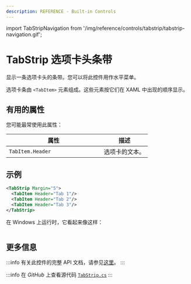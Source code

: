 ```yaml
---
description: REFERENCE - Built-in Controls
---
```


import TabStripNavigation from '/img/reference/controls/tabstrip/tabstrip-navigation.gif';

# TabStrip 选项卡头条带

显示一条选项卡头的条带。您可以将此控件用作水平菜单。

选项卡条由 `<TabItem>` 元素组成。这些元素按它们在 XAML 中出现的顺序显示。

## 有用的属性

您可能最常使用此属性：

<table><thead><tr><th width="244">属性</th><th>描述</th></tr></thead><tbody><tr><td><code>TabItem.Header</code></td><td>选项卡的文本。</td></tr></tbody></table>

## 示例

```xml
<TabStrip Margin="5">
  <TabItem Header="Tab 1"/>
  <TabItem Header="Tab 2"/>
  <TabItem Header="Tab 3"/>
</TabStrip>
```

在 Windows 上运行时，它看起来像这样：

<img src={TabStripNavigation} alt="" />

## 更多信息

:::info
有关此控件的完整 API 文档，请参见[这里](https://api-docs.avaloniaui.net/docs/T_Avalonia_Controls_Primitives_TabStrip)。
:::

:::info
在 _GitHub_ 上查看源代码 [`TabStrip.cs`](https://github.com/AvaloniaUI/Avalonia/blob/master/src/Avalonia.Controls/Primitives/TabStrip.cs)
:::


